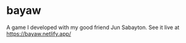 # bayaw
A game I developed with my good friend Jun Sabayton. See it live at https://bayaw.netlify.app/

